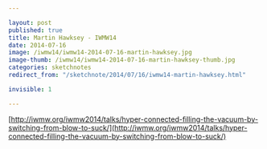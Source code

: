 ```yaml
---

layout: post
published: true
title: Martin Hawksey - IWMW14
date: 2014-07-16
image: /iwmw14/iwmw14-2014-07-16-martin-hawksey.jpg
image-thumb: /iwmw14/iwmw14-2014-07-16-martin-hawksey-thumb.jpg
categories: sketchnotes
redirect_from: "/sketchnote/2014/07/16/iwmw14-martin-hawksey.html"

invisible: 1

---
```


[http://iwmw.org/iwmw2014/talks/hyper-connected-filling-the-vacuum-by-switching-from-blow-to-suck/](http://iwmw.org/iwmw2014/talks/hyper-connected-filling-the-vacuum-by-switching-from-blow-to-suck/)